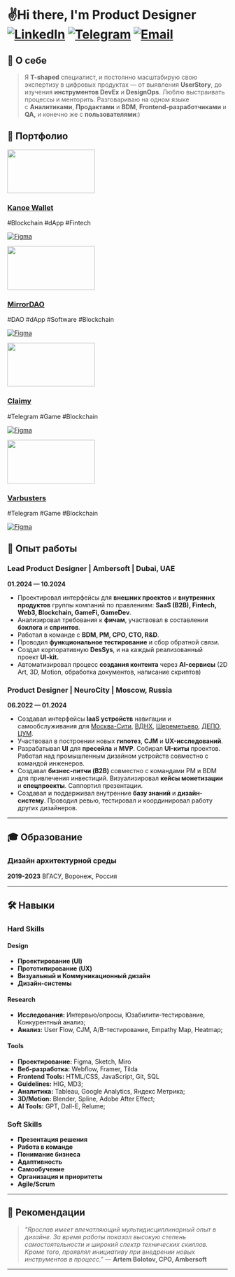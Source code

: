 # ✌️Hi there, I'm Product Designer [![LinkedIn](https://img.shields.io/badge/LinkedIn-2B7FF0?style=flat&logo=linkedin&logoColor=white)](https://linkedin.com/in/yaroslavkorotkikh) [![Telegram](https://img.shields.io/badge/Telegram-29A7E1?style=flat&logo=telegram&logoColor=white)](https://t.me/yourawsluv) [![Email](https://img.shields.io/badge/Email-D14836?style=flat&logo=gmail&logoColor=white)](mailto:yaroslawkorotkih@yandex.ru)


## 📜 О себе

>Я **T-shaped** специалист, и постоянно масштабирую свою экспертизу в цифровых продуктах — от выявления **UserStory**, до изучения **инструментов DevEx** и **DesignOps**. Люблю выстраивать процессы и менторить. Разговариваю на одном языке с **Аналитиками**, **Продактами** и **BDM**, **Frontend-разработчиками** и **QA,** и конечно же с **пользователями**:)


## 📂 Портфолио

<img src="https://github.com/user-attachments/assets/b7c9c626-c2ac-4e93-a602-ddd95946f28c" width="200" height="100">

### [**Kanoe Wallet**](https://github.com/yourawsluv/yourawsluv/blob/main/Kanoe%20Wallet.md)
#Blockchain
#dApp
#Fintech

[![Figma](https://img.shields.io/badge/Project-Link-blue?style=flat&logo=figma)](https://www.figma.com/design/larczXzN5oQlcRHiUXW2LZ/Kanoe-Wallet-SRS-App?node-id=59-40224&t=fQiC5Y1CPyVBDLbx-1)

<img src="https://github.com/user-attachments/assets/4d6e9ae8-4849-4e18-99de-81ce65a1a9e8" width="200" height="100">

### [**MirrorDAO**](https://github.com/yourawsluv/yourawsluv/blob/main/MirrorDAO.md)
#DAO
#dApp
#Software
#Blockchain

[![Figma](https://img.shields.io/badge/Project-Link-blue?style=flat&logo=figma)](https://www.figma.com/design/R9ceAELlyO5wcHKliHjsJi/MirrorDAO?node-id=27-13020&t=ABdDyV4J8sNSSgJn-1)

<img src="![image](https://github.com/user-attachments/assets/35bff8e1-d99d-40ce-bdce-cf13203ba377)" width="200" height="100">

### [**Claimy**](https://github.com/yourawsluv/yourawsluv/blob/main/Claimy.md)
#Telegram
#Game
#Blockchain

[![Figma](https://img.shields.io/badge/Project-Link-blue?style=flat&logo=figma)](https://www.figma.com/design/mZq6FqGmvr4eLyLuvayZQ5/Claimy-TON-Tigers?node-id=1666-18109&t=kgjBkEgKKlwvPgl5-1)

<img src="![image](https://github.com/user-attachments/assets/2416ec55-0f1c-49b1-a5c4-fb70b3845d4a)" width="200" height="100">

### [**Varbusters**](https://github.com/yourawsluv/yourawsluv/blob/main/Varbusters.md)
#Telegram
#Game
#Blockchain

[![Figma](https://img.shields.io/badge/Project-Link-blue?style=flat&logo=figma)](https://www.figma.com/design/l2E5DBMhhp6L2z6ksEqjp2/Varbusters-Game-(Copy)?node-id=0-1&t=KfgssFNvIRH9Xib8-1)


## 💼 Опыт работы

### Lead Product Designer | Ambersoft | Dubai, UAE
**01.2024 — 10.2024**
- Проектировал интерфейсы для **внешних проектов** и **внутренних продуктов** группы компаний по правлениям: **SaaS (B2B), Fintech, Web3, Blockchain, GameFi, GameDev**.
- Анализировал требования к **фичам**, участвовал в составлении **бэклога** и **спринтов**.
- Работал в команде с **BDM, PM, CPO, CTO, R&D**.
- Проводил **функциональное тестирование** и сбор обратной связи.
- Создал корпоративную **DesSys**, и на каждый реализованный проект **UI-kit.**
- Автоматизировал процесс **создания контента** через **AI-сервисы** (2D Art, 3D, Motion, обработка документов, написание скриптов)

### Product Designer | NeuroCity | Moscow, Russia
**06.2022 — 01.2024**
- Создавал интерфейсы **IaaS устройств** навигации и самообслуживания для [Москва-Сити](https://vimeo.com/378351798/b2604eb15c), [ВДНХ](https://vimeo.com/943970322/ec0e09b707), [Шереметьево](https://vimeo.com/844888420/8d661d04fd), [ДЕПО](https://vimeo.com/575738187/691569bb52), [ЦУМ](https://vimeo.com/553351861/36f351f7f5).
- Участвовал в построении новых **гипотез**, **CJM** и **UX-исследований**.
- Разрабатывал **UI** для **пресейла** и **MVP**. Собирал **UI-киты** проектов. Работал над промышленным дизайном устройств совместно с командой инженеров.
- Создавал **бизнес-питчи (B2B)** совместно с командами PM и BDM для привлечения инвестиций. Визуализировал **кейсы монетизации** и **спецпроекты**. Саппортил презентации.
- Создавал и поддерживал внутренние **базу знаний** и **дизайн-систему**. Проводил ревью, тестировал и координировал работу других дизайнеров.
---

## 🎓 Образование

### Дизайн архитектурной среды 
 
**2019-2023** ВГАСУ, Воронеж, Россия

---

## 🛠️ Навыки

### Hard Skills

#### Design
- **Проектирование (UI)**
- **Прототипирование (UX)**
- **Визуальный и Коммуникационный дизайн**
- **Дизайн-системы**

#### Research
- **Исследования:** Интервью/опросы, Юзабилити-тестирование, Конкурентный анализ;
- **Анализ:** User Flow, CJM, A/B-тестирование, Empathy Map, Heatmap;

#### Tools
- **Проектирование:** Figma, Sketch, Miro
- **Веб-разработка:** Webflow, Framer, Tilda
- **Frontend Tools:** HTML/CSS, JavaScript, Git, SQL
- **Guidelines:** HIG, MD3;
- **Аналитика:** Tableau, Google Analytics, Яндекс Метрика;
- **3D/Motion:** Blender, Spline, Adobe After Effect;
- **AI Tools:** GPT, Dall-E, Relume;

### Soft Skills
- **Презентация решения**
- **Работа в команде**
- **Понимание бизнеса**
- **Адаптивность**
- **Самообучение**
- **Организация и приоритеты**
- **Agile/Scrum**
---

## 📢 Рекомендации

> *"Ярослав имеет впечатляющий мультидисциплинарный опыт в дизайне. За время работы показал высокую степень самостоятельности и широкий спектр технических скиллов. Кроме того, проявлял инициативу при внедрении новых инструментов в процесс."*
> — **Artem Bolotov, CPO, Ambersoft**
---

<!--
**yourawsluv/yourawsluv** is a ✨ _special_ ✨ repository because its `README.md` (this file) appears on your GitHub profile.

Here are some ideas to get you started:

- 🔭 I’m currently working on ...
- 🌱 I’m currently learning ...
- 👯 I’m looking to collaborate on ...
- 🤔 I’m looking for help with ...
- 💬 Ask me about ...
- 📫 How to reach me: ...
- 😄 Pronouns: ...
- ⚡ Fun fact: ...
-->
